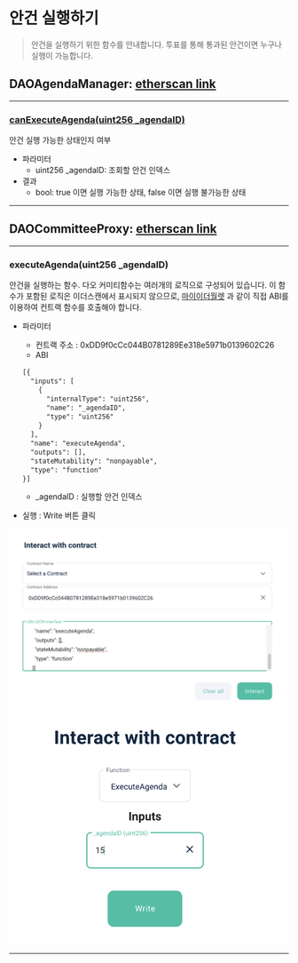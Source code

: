# 안건 실행하기
> 안건을 실행하기 위한 함수를 안내합니다.
> 투표를 통해 통과된 안건이면 누구나 실행이 가능합니다.


## DAOAgendaManager: [etherscan link](https://etherscan.io/address/0xcD4421d082752f363E1687544a09d5112cD4f484#code)

---

### [canExecuteAgenda(uint256 _agendaID)](https://etherscan.io/address/0xcD4421d082752f363E1687544a09d5112cD4f484#readContract#F2)

안건 실행 가능한 상태인지 여부

- 파라미터
  - uint256 _agendaID: 조회할 안건 인덱스
- 결과
  - bool: true 이면 실행 가능한 상태, false 이면 실행 불가능한 상태

*********


## DAOCommitteeProxy: [etherscan link](https://etherscan.io/address/0xDD9f0cCc044B0781289Ee318e5971b0139602C26#writeProxyContract)
---


### executeAgenda(uint256 _agendaID)

안건을 실행하는 함수.
다오 커미티함수는 여러개의 로직으로 구성되어 있습니다. 이 함수가 포함된 로직은 이더스캔에서 표시되지 않으므로, [마이이더월렛](https://www.myetherwallet.com/wallet/interact) 과 같이 직접 ABI를 이용하여 컨트랙 함수를 호출해야 합니다.


- 파라미터
    - 컨트랙 주소 : 0xDD9f0cCc044B0781289Ee318e5971b0139602C26
    - ABI
    ```
    [{
      "inputs": [
        {
          "internalType": "uint256",
          "name": "_agendaID",
          "type": "uint256"
        }
      ],
      "name": "executeAgenda",
      "outputs": [],
      "stateMutability": "nonpayable",
      "type": "function"
    }]
    ```
    - _agendaID : 실행할 안건 인덱스

- 실행 : Write 버튼 클릭

![Input1 View](../img/execute_0.png)
![Input2 View](../img/execute_1.png)

*********

